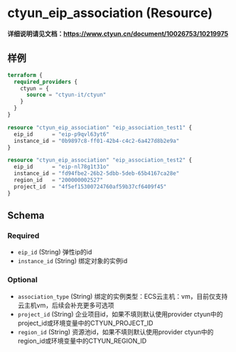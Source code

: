 # ctyun_eip_association (Resource)
**详细说明请见文档：https://www.ctyun.cn/document/10026753/10219975**



## 样例

```terraform
terraform {
  required_providers {
    ctyun = {
      source = "ctyun-it/ctyun"
    }
  }
}

resource "ctyun_eip_association" "eip_association_test1" {
  eip_id      = "eip-p9qvl63yt6"
  instance_id = "0b9897c8-ff01-42b4-c4c2-6a427d8b2e9a"
}

resource "ctyun_eip_association" "eip_association_test2" {
  eip_id      = "eip-nl78g1t31o"
  instance_id = "fd94fbe2-26b2-5dbb-5deb-65b4167ca28e"
  region_id   = "200000002527"
  project_id  = "4f5ef15300724760af59b37cf6409f45"
}
```

<!-- schema generated by tfplugindocs -->
## Schema

### Required

- `eip_id` (String) 弹性ip的id
- `instance_id` (String) 绑定对象的实例id

### Optional

- `association_type` (String) 绑定的实例类型：ECS云主机：vm，目前仅支持云主机vm，后续会补充更多可选项
- `project_id` (String) 企业项目id，如果不填则默认使用provider ctyun中的project_id或环境变量中的CTYUN_PROJECT_ID
- `region_id` (String) 资源池id，如果不填则默认使用provider ctyun中的region_id或环境变量中的CTYUN_REGION_ID
